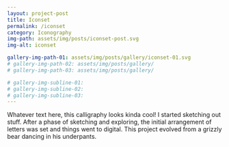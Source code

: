 ```yaml
---
layout: project-post
title: Iconset
permalink: /iconset
category: Iconography
img-path: assets/img/posts/iconset-post.svg
img-alt: iconset

gallery-img-path-01: assets/img/posts/gallery/iconset-01.svg
# gallery-img-path-02: assets/img/posts/gallery/
# gallery-img-path-03: assets/img/posts/gallery/

# gallery-img-subline-01: 
# gallery-img-subline-02: 
# gallery-img-subline-03: 
---
```


Whatever text here, this calligraphy looks kinda cool! I started sketching out stuff. After a phase of sketching and exploring, the initial arrangement of letters was set and things went to digital. This project evolved from a grizzly bear dancing in his underpants.
